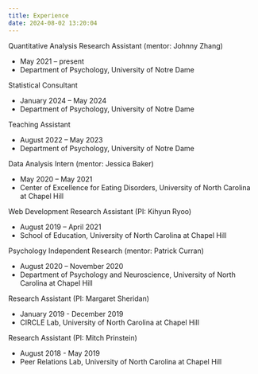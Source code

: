 ```yaml
---
title: Experience
date: 2024-08-02 13:20:04
---
```


Quantitative Analysis Research Assistant (mentor: Johnny Zhang)	
- May 2021 – present
- Department of Psychology, University of Notre Dame		

Statistical Consultant 									              
- January 2024 – May 2024
- Department of Psychology, University of Notre Dame							   

Teaching Assistant									               
- August 2022 – May 2023
- Department of Psychology, University of Notre Dame							  

Data Analysis Intern (mentor: Jessica Baker) 							     
- May 2020 – May 2021
- Center of Excellence for Eating Disorders, University of North Carolina at Chapel Hill

Web Development Research Assistant (PI: Kihyun Ryoo)                			              	               
- August 2019 – April 2021
- School of Education, University of North Carolina at Chapel Hill

Psychology Independent Research (mentor: Patrick Curran) 				     
- August 2020 – November 2020
- Department of Psychology and Neuroscience, University of North Carolina at Chapel Hill

Research Assistant (PI: Margaret Sheridan)			        		                    
- January 2019 - December 2019
- CIRCLE Lab, University of North Carolina at Chapel Hill

Research Assistant (PI: Mitch Prinstein)							                
- August 2018 - May 2019
- Peer Relations Lab, University of North Carolina at Chapel Hill      						   

